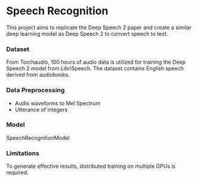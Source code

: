 # Speech Recognition
This project aims to replicate the Deep Speech 2 paper and create a similar deep learning model as Deep Speech 2 to convert speech to text.


### Dataset
From Torchaudio, 100 hours of audio data is utilized for training the Deep Speech 2 model from LibriSpeech. The dataset contains English speech derived from audiobooks.

### Data Preprocessing
- Audio waveforms to Mel Spectrum
- Utterance of integers


### Model
SpeechRecognitionModel

### Limitations
To generate effective results, distributed training on multiple GPUs is required.
